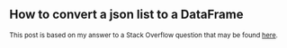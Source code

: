 ## How to convert a json list to a DataFrame

<sup>This post is based on my answer to a Stack Overflow question that may be found [here](https://stackoverflow.com/a/75304268/19123103).</sup>

